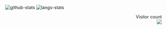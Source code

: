 ![github-stats](https://github-readme-stats.vercel.app/api?username=F-loat&show_icons=true&line_height=25&hide_title=true)
![langs-stats](https://github-readme-stats.vercel.app/api/top-langs/?username=F-loat&layout=compact)

<p align="right"> 
  Visitor count<br>
  <img src="https://profile-counter.glitch.me/F-loat/count.svg" />
</p>
